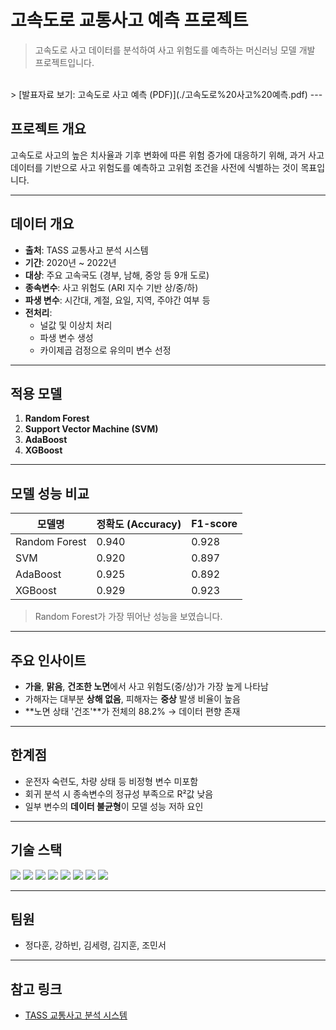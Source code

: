 # 고속도로 교통사고 예측 프로젝트

> 고속도로 사고 데이터를 분석하여 사고 위험도를 예측하는 머신러닝 모델 개발 프로젝트입니다.
<br>
> [발표자료 보기: 고속도로 사고 예측 (PDF)](./고속도로%20사고%20예측.pdf)
---

## 프로젝트 개요

고속도로 사고의 높은 치사율과 기후 변화에 따른 위험 증가에 대응하기 위해, 과거 사고 데이터를 기반으로 사고 위험도를 예측하고 고위험 조건을 사전에 식별하는 것이 목표입니다.

---

## 데이터 개요

- **출처**: TASS 교통사고 분석 시스템
- **기간**: 2020년 ~ 2022년
- **대상**: 주요 고속국도 (경부, 남해, 중앙 등 9개 도로)
- **종속변수**: 사고 위험도 (ARI 지수 기반 상/중/하)
- **파생 변수**: 시간대, 계절, 요일, 지역, 주야간 여부 등
- **전처리**:
  - 널값 및 이상치 처리
  - 파생 변수 생성
  - 카이제곱 검정으로 유의미 변수 선정

---

## 적용 모델

1. **Random Forest**
2. **Support Vector Machine (SVM)**
3. **AdaBoost**
4. **XGBoost**

---

## 모델 성능 비교

| 모델명         | 정확도 (Accuracy) | F1-score |
|----------------|-------------------|----------|
| Random Forest  | 0.940             | 0.928    |
| SVM            | 0.920             | 0.897    |
| AdaBoost       | 0.925             | 0.892    |
| XGBoost        | 0.929             | 0.923    |

> Random Forest가 가장 뛰어난 성능을 보였습니다.

---

## 주요 인사이트

- **가을**, **맑음**, **건조한 노면**에서 사고 위험도(중/상)가 가장 높게 나타남
- 가해자는 대부분 **상해 없음**, 피해자는 **중상** 발생 비율이 높음
- **노면 상태 '건조'**가 전체의 88.2% → 데이터 편향 존재

---

## 한계점

- 운전자 숙련도, 차량 상태 등 비정형 변수 미포함
- 회귀 분석 시 종속변수의 정규성 부족으로 R²값 낮음
- 일부 변수의 **데이터 불균형**이 모델 성능 저하 요인

---

## 기술 스택

<div align="left">

<img src="https://img.shields.io/badge/Python-3776AB?style=flat&logo=Python&logoColor=white"/>
<img src="https://img.shields.io/badge/Pandas-150458?style=flat&logo=pandas&logoColor=white"/>
<img src="https://img.shields.io/badge/Numpy-013243?style=flat&logo=numpy&logoColor=white"/>
<img src="https://img.shields.io/badge/Matplotlib-11557C?style=flat&logo=matplotlib&logoColor=white"/>
<img src="https://img.shields.io/badge/Seaborn-16A085?style=flat&logo=python&logoColor=white"/>
<img src="https://img.shields.io/badge/Scikit--learn-F7931E?style=flat&logo=scikit-learn&logoColor=white"/>
<img src="https://img.shields.io/badge/XGBoost-EC6610?style=flat&logo=python&logoColor=white"/>
<img src="https://img.shields.io/badge/Jupyter-F37626?style=flat&logo=Jupyter&logoColor=white"/>

</div>

---

## 팀원

- 정다훈, 강하빈, 김세령, 김지훈, 조민서

---

## 참고 링크

- [TASS 교통사고 분석 시스템](https://www.taas.koroad.or.kr/)

